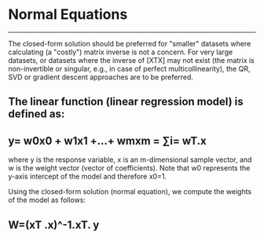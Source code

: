 # Normal Equations 
---------------------------------------------------------------------------------------
The closed-form solution should be preferred for "smaller" datasets where calculating (a "costly") matrix inverse is not a concern. For very large datasets, or datasets where the inverse of [XTX] may not exist (the matrix is non-invertible or singular, e.g., in case of perfect multicollinearity), the QR, SVD or gradient descent approaches are to be preferred.

The linear function (linear regression model) is defined as:
--------------------------------------------------------------------------------------------
y= w0x0 + w1x1 +...+ wmxm = ∑i= wT.x
----------------------------------------------------------------------------------------------
where y is the response variable, x is an m-dimensional sample vector, and w is the weight vector (vector of coefficients). Note that w0 represents the y-axis intercept of the model and therefore x0=1.

Using the closed-form solution (normal equation), we compute the weights of the model as follows:

W=(xT .x)^-1.xT. y
--------------------------------------------------------------------------------------------------
